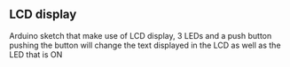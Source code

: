 ## LCD display
Arduino sketch that make use of LCD display, 3 LEDs and a push button
pushing the button will change the text displayed in the LCD as well as the LED that is ON
